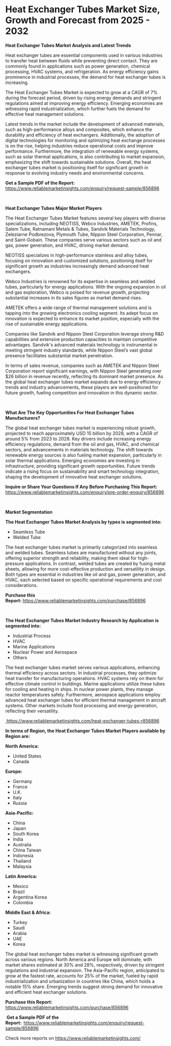 <p><h1>Heat Exchanger Tubes Market Size, Growth and Forecast from 2025 - 2032</h1></p><p><strong>Heat Exchanger Tubes Market Analysis and Latest Trends</strong></p>
<p><p>Heat exchanger tubes are essential components used in various industries to transfer heat between fluids while preventing direct contact. They are commonly found in applications such as power generation, chemical processing, HVAC systems, and refrigeration. As energy efficiency gains prominence in industrial processes, the demand for heat exchanger tubes is increasing.</p><p>The Heat Exchanger Tubes Market is expected to grow at a CAGR of 7% during the forecast period, driven by rising energy demands and stringent regulations aimed at improving energy efficiency. Emerging economies are witnessing rapid industrialization, which further fuels the demand for effective heat management solutions. </p><p>Latest trends in the market include the development of advanced materials, such as high-performance alloys and composites, which enhance the durability and efficiency of heat exchangers. Additionally, the adoption of digital technologies for monitoring and optimizing heat exchange processes is on the rise, helping industries reduce operational costs and improve performance. Furthermore, the integration of renewable energy systems, such as solar thermal applications, is also contributing to market expansion, emphasizing the shift towards sustainable solutions. Overall, the heat exchanger tubes market is positioning itself for significant growth in response to evolving industry needs and environmental concerns.</p></p>
<p><strong>Get a Sample PDF of the Report:&nbsp;</strong> <a href="https://www.reliablemarketinsights.com/enquiry/request-sample/856896?utm_campaign=3286&utm_medium=2&utm_source=Github&utm_content=ia&utm_term=31032025&utm_id=heat-exchanger-tubes">https://www.reliablemarketinsights.com/enquiry/request-sample/856896</a></p>
<p>&nbsp;</p>
<p><strong>Heat Exchanger Tubes Major Market Players</strong></p>
<p><p>The Heat Exchanger Tubes Market features several key players with diverse specializations, including NEOTISS, Webco Industries, AMETEK, Profins, Salem Tube, Ratnamani Metals & Tubes, Sandvik Materials Technology, Zeleziarne Podbrezova, Plymouth Tube, Nippon Steel Corporation, Pennar, and Saint-Gobain. These companies serve various sectors such as oil and gas, power generation, and HVAC, driving market demand.</p><p>NEOTISS specializes in high-performance stainless and alloy tubes, focusing on innovation and customized solutions, positioning itself for significant growth as industries increasingly demand advanced heat exchangers.</p><p>Webco Industries is renowned for its expertise in seamless and welded tubes, particularly for energy applications. With the ongoing expansion in oil and gas exploration, Webco is poised for revenue growth, projecting substantial increases in its sales figures as market demand rises.</p><p>AMETEK offers a wide range of thermal management solutions and is tapping into the growing electronics cooling segment. Its adept focus on innovation is expected to enhance its market position, especially with the rise of sustainable energy applications.</p><p>Companies like Sandvik and Nippon Steel Corporation leverage strong R&D capabilities and extensive production capacities to maintain competitive advantages. Sandvik's advanced materials technology is instrumental in meeting stringent industry standards, while Nippon Steel’s vast global presence facilitates substantial market penetration.</p><p>In terms of sales revenue, companies such as AMETEK and Nippon Steel Corporation report significant earnings, with Nippon Steel generating over $26 billion in revenue recently, reflecting its dominant market presence. As the global heat exchanger tubes market expands due to energy efficiency trends and industry advancements, these players are well-positioned for future growth, fueling competition and innovation in this dynamic sector.</p></p>
<p>&nbsp;</p>
<p><strong>What Are The Key Opportunities For Heat Exchanger Tubes Manufacturers?</strong></p>
<p><p>The global heat exchanger tubes market is experiencing robust growth, projected to reach approximately USD 15 billion by 2028, with a CAGR of around 5% from 2023 to 2028. Key drivers include increasing energy efficiency regulations, demand from the oil and gas, HVAC, and chemical sectors, and advancements in materials technology. The shift towards renewable energy sources is also fueling market expansion, particularly in solar thermal applications. Emerging economies are investing in infrastructure, providing significant growth opportunities. Future trends indicate a rising focus on sustainability and smart technology integration, shaping the development of innovative heat exchanger solutions.</p></p>
<p><strong>Inquire or Share Your Questions If Any Before Purchasing This Report:</strong> <a href="https://www.reliablemarketinsights.com/enquiry/pre-order-enquiry/856896?utm_campaign=3286&utm_medium=2&utm_source=Github&utm_content=ia&utm_term=31032025&utm_id=heat-exchanger-tubes">https://www.reliablemarketinsights.com/enquiry/pre-order-enquiry/856896</a></p>
<p>&nbsp;</p>
<p><strong>Market Segmentation</strong></p>
<p><strong>The Heat Exchanger Tubes Market Analysis by types is segmented into:</strong></p>
<p><ul><li>Seamless Tube</li><li>Welded Tube</li></ul></p>
<p><p>The heat exchanger tubes market is primarily categorized into seamless and welded tubes. Seamless tubes are manufactured without any joints, offering superior strength and reliability, making them ideal for high-pressure applications. In contrast, welded tubes are created by fusing metal sheets, allowing for more cost-effective production and versatility in design. Both types are essential in industries like oil and gas, power generation, and HVAC, each selected based on specific operational requirements and cost considerations.</p></p>
<p><strong>Purchase this Report:&nbsp;</strong><a href="https://www.reliablemarketinsights.com/purchase/856896?utm_campaign=3286&utm_medium=2&utm_source=Github&utm_content=ia&utm_term=31032025&utm_id=heat-exchanger-tubes">https://www.reliablemarketinsights.com/purchase/856896</a></p>
<p>&nbsp;</p>
<p><strong>The Heat Exchanger Tubes Market Industry Research by Application is segmented into:</strong></p>
<p><ul><li>Industrial Process</li><li>HVAC</li><li>Marine Applications</li><li>Nuclear Power and Aerospace</li><li>Others</li></ul></p>
<p><p>The heat exchanger tubes market serves various applications, enhancing thermal efficiency across sectors. In industrial processes, they optimize heat transfer for manufacturing operations. HVAC systems rely on them for effective climate control in buildings. Marine applications utilize these tubes for cooling and heating in ships. In nuclear power plants, they manage reactor temperatures safely. Furthermore, aerospace applications employ advanced heat exchanger tubes for efficient thermal management in aircraft systems. Other markets include food processing and energy generation, reflecting their versatility.</p></p>
<p><a href="https://www.reliablemarketinsights.com/heat-exchanger-tubes-r856896?utm_campaign=3286&utm_medium=2&utm_source=Github&utm_content=ia&utm_term=31032025&utm_id=heat-exchanger-tubes">&nbsp;https://www.reliablemarketinsights.com/heat-exchanger-tubes-r856896</a></p>
<p><strong>In terms of Region, the Heat Exchanger Tubes Market Players available by Region are:</strong></p>
<p>
    <p> <strong> North America: </strong>
        <ul>
            <li>United States</li>
            <li>Canada</li>
        </ul>
        </p> 
    <p> <strong> Europe: </strong>
        <ul>
            <li>Germany</li>
            <li>France</li>
            <li>U.K.</li>
            <li>Italy</li>
            <li>Russia</li>
        </ul>
        </p> 
    <p> <strong> Asia-Pacific: </strong>
        <ul>
            <li>China</li>
            <li>Japan</li>
            <li>South Korea</li>
            <li>India</li>
            <li>Australia</li>
            <li>China Taiwan</li>
            <li>Indonesia</li>
            <li>Thailand</li>
            <li>Malaysia</li>
        </ul>
        </p> 
    <p> <strong> Latin America: </strong>
        <ul>
            <li>Mexico</li>
            <li>Brazil</li>
            <li>Argentina Korea</li>
            <li>Colombia</li>
        </ul>
        </p> 
    <p> <strong> Middle East & Africa: </strong>
        <ul>
            <li>Turkey</li>
            <li>Saudi</li>
            <li>Arabia</li>
            <li>UAE</li>
            <li>Korea</li>
        </ul>
    </p>
    </p>
<p><p>The global heat exchanger tubes market is witnessing significant growth across various regions. North America and Europe will dominate, with market shares estimated at 30% and 28%, respectively, driven by stringent regulations and industrial expansion. The Asia-Pacific region, anticipated to grow at the fastest rate, accounts for 25% of the market, fueled by rapid industrialization and urbanization in countries like China, which holds a notable 15% share. Emerging trends suggest strong demand for innovative and efficient heat exchanger solutions.</p></p>
<p><strong>Purchase this Report: </strong><a href="https://www.reliablemarketinsights.com/purchase/856896?utm_campaign=3286&utm_medium=2&utm_source=Github&utm_content=ia&utm_term=31032025&utm_id=heat-exchanger-tubes">https://www.reliablemarketinsights.com/purchase/856896</a></p>
<p>&nbsp;<strong>Get a Sample PDF of the Report:&nbsp;&nbsp;</strong><a href="https://www.reliablemarketinsights.com/enquiry/request-sample/856896?utm_campaign=3286&utm_medium=2&utm_source=Github&utm_content=ia&utm_term=31032025&utm_id=heat-exchanger-tubes">https://www.reliablemarketinsights.com/enquiry/request-sample/856896</a></p>
<p><strong></strong></p>
<p>Check more reports on <a href="https://www.reliablemarketinsights.com/?utm_campaign=3286&utm_medium=2&utm_source=Github&utm_content=ia&utm_term=31032025&utm_id=heat-exchanger-tubes">https://www.reliablemarketinsights.com/</a></p>